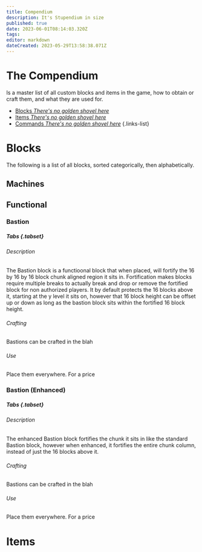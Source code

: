 ```yaml
---
title: Compendium
description: It's Stupendium in size
published: true
date: 2023-06-01T08:14:03.320Z
tags: 
editor: markdown
dateCreated: 2023-05-29T13:58:38.071Z
---
```


# The Compendium
Is a master list of all custom blocks and items in the game, how to obtain or craft them, and what they are used for.

- [Blocks *There's no golden shovel here*](/guide/compendium/blocks)
- [Items *There's no golden shovel here*](/guide/compendium/items)
- [Commands *There's no golden shovel here*](/guide/compendium/commands)
{.links-list}






# Blocks
The following is a list of all blocks, sorted categorically, then alphabetically.

## Machines

## Functional
### Bastion
##### Tabs {.tabset}
###### Description
The Bastion block is a functioonal block that when placed, will fortify the 16 by 16 by 16 block chunk aligned region it sits in. Fortification makes blocks require multiple breaks to actually break and drop or remove the fortified block for non authorized players. It by default protects the 16 blocks above it, starting at the y level it sits on, however that 16 block height can be offset up or down as long as the bastion block sits within the fortified 16 block height.
###### Crafting
Bastions can be crafted in the blah
###### Use
Place them everywhere. For a price


### Bastion (Enhanced)
##### Tabs {.tabset}
###### Description
The enhanced Bastion block fortifies the chunk it sits in like the standard Bastion block, however when enhanced, it fortifies the entire chunk column, instead of just the 16 blocks above it.
###### Crafting
Bastions can be crafted in the blah
###### Use
Place them everywhere. For a price

# Items
